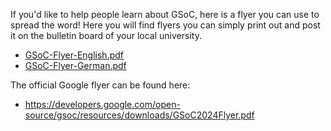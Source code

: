 If you'd like to help people learn about GSoC, here is a flyer you can use to spread the word!
Here you will find flyers you can simply print out and post it on the bulletin board of your local university.

* [GSoC-Flyer-English.pdf](https://github.com/mixxxdj/mixxx/files/10839016/GSoC-Flyer-English.pdf)
* [GSoC-Flyer-German.pdf](https://github.com/mixxxdj/mixxx/files/10839023/GSoC-Flyer-German.pdf)

The official Google flyer can be found here: 
* https://developers.google.com/open-source/gsoc/resources/downloads/GSoC2024Flyer.pdf
